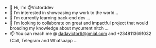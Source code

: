 - 👋 Hi, I’m @Victorddev
- 👀 I’m interested in showcasing my work to the world...
- 🌱 I’m currently learning back-end dev ...
- 💞️ I’m looking to collaborate on great and impactful project that would broading my knowledge about mycurrent nitch ...
- 📫 You can reach me @ dadavictor6@gmial.com and +2348113691032 (Call, Telegram and Whatsaapp ...

<!---
Victorddev/Victorddev is a ✨ special ✨ repository because its `README.md` (this file) appears on your GitHub profile.
You can click the Preview link to take a look at your changes.
--->
